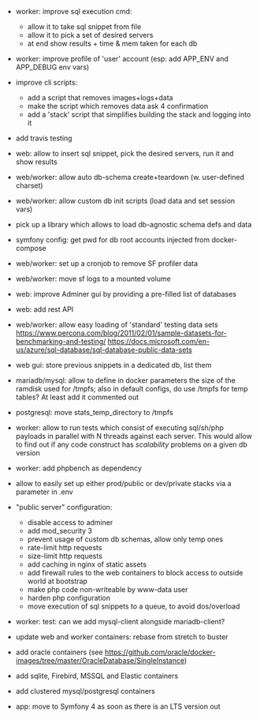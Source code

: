 - worker: improve sql execution cmd:
  + allow it to take sql snippet from file
  + allow it to pick a set of desired servers
  + at end show results + time & mem taken for each db

- worker: improve profile of 'user' account (esp: add APP_ENV and APP_DEBUG env vars)

- improve cli scripts:
  + add a script that removes images+logs+data
  + make the script which removes data ask 4 confirmation
  + add a 'stack' script that simplifies building the stack and logging into it

- add travis testing

- web: allow to insert sql snippet, pick the desired servers, run it and show results

- web/worker: allow auto db-schema create+teardown (w. user-defined charset)

- web/worker: allow custom db init scripts (load data and set session vars)

- pick up a library which allows to load db-agnostic schema defs and data

- symfony config: get pwd for db root accounts injected from docker-compose

- web/worker: set up a cronjob to remove SF profiler data

- web/worker: move sf logs to a mounted volume

- web: improve Adminer gui by providing a pre-filled list of databases 

- web: add rest API
  
- web/worker: allow easy loading of 'standard' testing data sets
  https://www.percona.com/blog/2011/02/01/sample-datasets-for-benchmarking-and-testing/
  https://docs.microsoft.com/en-us/azure/sql-database/sql-database-public-data-sets

- web gui: store previous snippets in a dedicated db, list them

- mariadb/mysql: allow to define in docker parameters the size of the ramdisk used for /tmpfs; 
  also in default configs, do use /tmpfs for temp tables? At least add it commented out
 
- postgresql: move stats_temp_directory to /tmpfs

- worker: allow to run tests which consist of executing sql/sh/php payloads in parallel with N threads against each server.
  This would allow to find out if any code construct has _scalability_ problems on a given db version

- worker: add phpbench as dependency

- allow to easily set up either prod/public or dev/private stacks via a parameter in .env

- "public server" configuration:
  - disable access to adminer
  - add mod_security 3
  - prevent usage of custom db schemas, allow only temp ones
  - rate-limit http requests
  - size-limit http requests
  - add caching in nginx of static assets
  - add firewall rules to the web containers to block access to outside world at bootstrap
  - make php code non-writeable by www-data user
  - harden php configuration
  - move execution of sql snippets to a queue, to avoid dos/overload

- worker: test: can we add mysql-client alongside mariadb-client?

- update web and worker containers: rebase from stretch to buster

- add oracle containers (see https://github.com/oracle/docker-images/tree/master/OracleDatabase/SingleInstance)

- add sqlite, Firebird, MSSQL and Elastic containers 

- add clustered mysql/postgresql containers

- app: move to Symfony 4 as soon as there is an LTS version out
